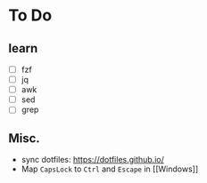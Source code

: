 # To Do

## learn

- [ ] fzf
- [ ] jq
- [ ] awk
- [ ] sed
- [ ] grep

## Misc.

- sync dotfiles: <https://dotfiles.github.io/>
- Map `CapsLock` to `Ctrl` and `Escape` in [[Windows]]
